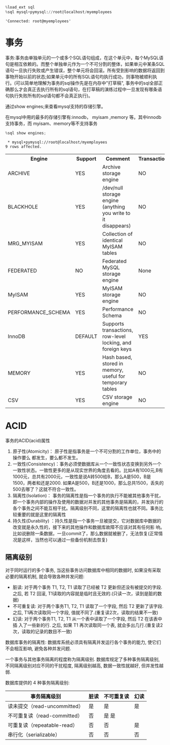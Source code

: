 

```python
%load_ext sql
%sql mysql+pymysql://root@localhost/myemployees
```




    'Connected: root@myemployees'



# 事务

事务:事务由单独单元的一个或多个SQL语句组成，在这个单元中，每个MySQL语句是相互依赖的。而整个单独单元作为一个不可分割的整体，如果单元中某条SQL语句一旦执行失败或产生错误，整个单元将会回滚。所有受到影响的数据将返回到事物开始以前的状态;如果单元中的所有SQL语句均执行成功，则事物被顺利执行。(可以简单地理解为事务的sql操作先是在内存中"打草稿", 事务中的sql全部正确那么才会真正去执行所有的sql语句，在打草稿的演练过程中一旦发现有哪条语句执行失败所有的sql语句都不会真正执行)。

通过show engines;来查看mysql支持的存储引擎。

在mysql中用的最多的存储引擎有:innodb， myisam ,memory 等。其中innodb支持事务，而 myisam、memory等不支持事务


```python
%sql show engines;
```

     * mysql+pymysql://root@localhost/myemployees
    9 rows affected.





<table>
    <tr>
        <th>Engine</th>
        <th>Support</th>
        <th>Comment</th>
        <th>Transactions</th>
        <th>XA</th>
        <th>Savepoints</th>
    </tr>
    <tr>
        <td>ARCHIVE</td>
        <td>YES</td>
        <td>Archive storage engine</td>
        <td>NO</td>
        <td>NO</td>
        <td>NO</td>
    </tr>
    <tr>
        <td>BLACKHOLE</td>
        <td>YES</td>
        <td>/dev/null storage engine (anything you write to it disappears)</td>
        <td>NO</td>
        <td>NO</td>
        <td>NO</td>
    </tr>
    <tr>
        <td>MRG_MYISAM</td>
        <td>YES</td>
        <td>Collection of identical MyISAM tables</td>
        <td>NO</td>
        <td>NO</td>
        <td>NO</td>
    </tr>
    <tr>
        <td>FEDERATED</td>
        <td>NO</td>
        <td>Federated MySQL storage engine</td>
        <td>None</td>
        <td>None</td>
        <td>None</td>
    </tr>
    <tr>
        <td>MyISAM</td>
        <td>YES</td>
        <td>MyISAM storage engine</td>
        <td>NO</td>
        <td>NO</td>
        <td>NO</td>
    </tr>
    <tr>
        <td>PERFORMANCE_SCHEMA</td>
        <td>YES</td>
        <td>Performance Schema</td>
        <td>NO</td>
        <td>NO</td>
        <td>NO</td>
    </tr>
    <tr>
        <td>InnoDB</td>
        <td>DEFAULT</td>
        <td>Supports transactions, row-level locking, and foreign keys</td>
        <td>YES</td>
        <td>YES</td>
        <td>YES</td>
    </tr>
    <tr>
        <td>MEMORY</td>
        <td>YES</td>
        <td>Hash based, stored in memory, useful for temporary tables</td>
        <td>NO</td>
        <td>NO</td>
        <td>NO</td>
    </tr>
    <tr>
        <td>CSV</td>
        <td>YES</td>
        <td>CSV storage engine</td>
        <td>NO</td>
        <td>NO</td>
        <td>NO</td>
    </tr>
</table>



# ACID

事务的ACID(acid)属性
1. 原子性(Atomicity)：
   原子性是指事务是一个不可分割的工作单位，事务中的操作要么
   都发生，要么都不发生。
2. 一致性(Consistency)：事务必须使数据库从一个一致性状态变换到另外一个一致性状态。一致性更多的是从现实世界的角度去看的。比如A有1000元,B有1000元，总共有2000元，一致性是说A转500给B，那么A是500，B是1500，两者和还是2000. 如果A是500，B还是1000，那么总共1500，丢失的500去哪了？这就不符合一致性。
3. 隔离性(Isolation)： 事务的隔离性是指一个事务的执行不能被其他事务干扰，即一个事务内部的操作及使用的数据对并发的其他事务是隔离的，并发执行的各个事务之间不能互相干扰。隔离级别不同，这里的隔离性也就不同。事务比较重要的就是这里的隔离性
4. 持久性(Durability) ：持久性是指一个事务一旦被提交，它对数据库中数据的改变就是永久性的，接下来的其他操作和数据库故障不应该对其有任何影 响。比如说删除一条数据，一旦commit了，那么数据就被删了，无法恢复(正常情况是这样，当然也可以通过一些备份机制去恢复)


## 隔离级别

对于同时运行的多个事务, 当这些事务访问数据库中相同的数据时, 如果没有采取必要的隔离机制, 就会导致各种并发问题:
* 脏读: 对于两个事务 T1, T2, T1 读取了已经被 T2 更新但还没有被提交的字段. 之后, 若 T2 回滚, T1读取的内容就是临时且无效的.(只读一次，读到是脏的数据)
* 不可重复读: 对于两个事务T1, T2, T1 读取了一个字段, 然后 T2 更新了该字段. 之后, T1再次读取同一个字段, 值就不同了.(重复读2次，读取的结果不一致)
* 幻读: 对于两个事务T1, T2, T1 从一个表中读取了一个字段, 然后 T2 在该表中插 入了一些新的行. 之后, 如果 T1 再次读取同一个表, 就会多出几行.(重复读2次，读取的记录的数目不一致)

数据库事务的隔离性: 数据库系统必须具有隔离并发运行各个事务的能力, 使它们不会相互影响, 避免各种并发问题.

一个事务与其他事务隔离的程度称为隔离级别. 数据库规定了多种事务隔离级别, 不同隔离级别对应不同的干扰程度, 隔离级别越高, 数据一致性就越好, 但并发性越弱.

数据库提供的 4 种事务隔离级别:

|事务隔离级别|	脏读|	不可重复读	|幻读|
|---|---|---|---|
|读未提交（read-uncommitted）|	是	|是	|是|
|不可重复读（read-committed）|	否	|是	是|
|可重复读（repeatable-read）|	否	|否	|是|
|串行化（serializable）|	否|	否	|否|




```python

```
